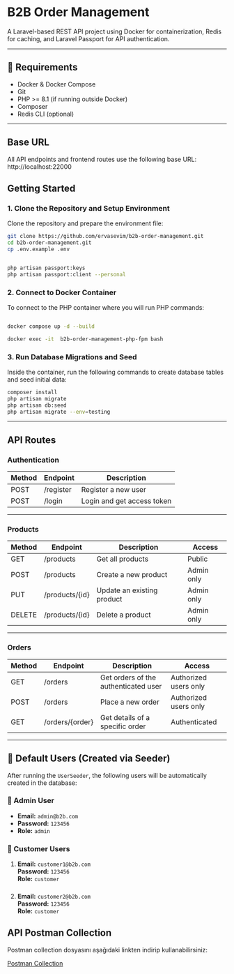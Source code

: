 # B2B Order Management

A Laravel-based REST API project using Docker for containerization, Redis for caching, and Laravel Passport for API
authentication.

---

## 🚀 Requirements

- Docker & Docker Compose
- Git
- PHP >= 8.1 (if running outside Docker)
- Composer
- Redis CLI (optional)

---

## Base URL

All API endpoints and frontend routes use the following base URL: http://localhost:22000

## Getting Started

### 1. Clone the Repository and Setup Environment

Clone the repository and prepare the environment file:

```bash
git clone https://github.com/ervasevim/b2b-order-management.git
cd b2b-order-management.git
cp .env.example .env


php artisan passport:keys
php artisan passport:client --personal
```

### 2. Connect to Docker Container

To connect to the PHP container where you will run PHP commands:

```bash

docker compose up -d --build

docker exec -it  b2b-order-management-php-fpm bash
```

### 3. Run Database Migrations and Seed

Inside the container, run the following commands to create database tables and seed initial data:

```bash
composer install
php artisan migrate
php artisan db:seed
php artisan migrate --env=testing
```

---

## API Routes

### Authentication

| Method | Endpoint  | Description                |
|--------|-----------|----------------------------|
| POST   | /register | Register a new user        |
| POST   | /login    | Login and get access token |

---

### Products

| Method | Endpoint       | Description                | Access     |
|--------|----------------|----------------------------|------------|
| GET    | /products      | Get all products           | Public     |
| POST   | /products      | Create a new product       | Admin only |
| PUT    | /products/{id} | Update an existing product | Admin only |
| DELETE | /products/{id} | Delete a product           | Admin only |

---

### Orders

| Method | Endpoint        | Description                          | Access                |
|--------|-----------------|--------------------------------------|-----------------------|
| GET    | /orders         | Get orders of the authenticated user | Authorized users only |
| POST   | /orders         | Place a new order                    | Authorized users only |
| GET    | /orders/{order} | Get details of a specific order      | Authenticated         |

---

## 🚀 Default Users (Created via Seeder)

After running the `UserSeeder`, the following users will be automatically created in the database:

### 👑 Admin User
- **Email:** `admin@b2b.com`
- **Password:** `123456`
- **Role:** `admin`

### 👤 Customer Users
1. **Email:** `customer1@b2b.com`  
   **Password:** `123456`  
   **Role:** `customer`
###
2. **Email:** `customer2@b2b.com`  
   **Password:** `123456`  
   **Role:** `customer`


## API Postman Collection

Postman collection dosyasını aşağıdaki linkten indirip kullanabilirsiniz:

[Postman Collection](postman/B2B-Order-Management.postman_collection.json)

